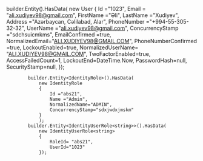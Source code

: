  builder.Entity<User>().HasData(
                new User
                {
                    Id ="1023",
                    Email = "ali.xudiyev98@gmail.com",
                    FirstName ="Əli",
                    LastName ="Xudiyev",
                    Address ="Azərbaycan, Cəlilabad, Alar",
                    PhoneNumber ="+994-55-305-32-32",
                    UserName ="ali.xudiyev98@gmail.com",
                    ConcurrencyStamp ="sdchsuicmkms",
                    EmailConfirmed =true,
                    NormalizedEmail="ALI.XUDIYEV98@GMAIL.COM",
                    PhoneNumberConfirmed =true, 
                    LockoutEnabled=true,
                    NormalizedUserName= "ALI.XUDIYEV98@GMAIL.COM",
                    TwoFactorEnabled=true,
                    AccessFailedCount=1,
                    LockoutEnd=DateTime.Now,
                    PasswordHash=null,
                    SecurityStamp=null,
                });

            builder.Entity<IdentityRole>().HasData(
                new IdentityRole
                {
                    Id ="abs21",
                    Name ="Admin",
                    NormalizedName="ADMIN",
                    ConcurrencyStamp="sdxjwdxjmskm"
                }
                );
            builder.Entity<IdentityUserRole<string>>().HasData(
                new IdentityUserRole<string>
                {
                    RoleId= "abs21",
                    UserId="1023"
                });
